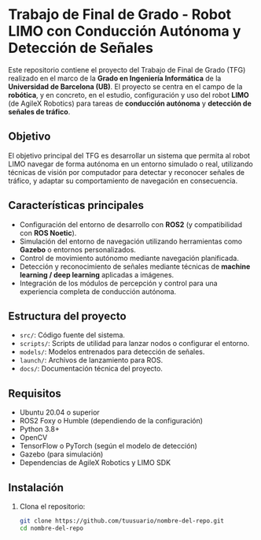# Trabajo de Final de Grado - Robot LIMO con Conducción Autónoma y Detección de Señales

Este repositorio contiene el proyecto del Trabajo de Final de Grado (TFG) realizado en el marco de la **Grado en Ingeniería Informática** de la **Universidad de Barcelona (UB)**. El proyecto se centra en el campo de la **robótica**, y en concreto, en el estudio, configuración y uso del robot **LIMO** (de AgileX Robotics) para tareas de **conducción autónoma** y **detección de señales de tráfico**.

## Objetivo

El objetivo principal del TFG es desarrollar un sistema que permita al robot LIMO navegar de forma autónoma en un entorno simulado o real, utilizando técnicas de visión por computador para detectar y reconocer señales de tráfico, y adaptar su comportamiento de navegación en consecuencia.

## Características principales

- Configuración del entorno de desarrollo con **ROS2** (y compatibilidad con **ROS Noetic**).
- Simulación del entorno de navegación utilizando herramientas como **Gazebo** o entornos personalizados.
- Control de movimiento autónomo mediante navegación planificada.
- Detección y reconocimiento de señales mediante técnicas de **machine learning / deep learning** aplicadas a imágenes.
- Integración de los módulos de percepción y control para una experiencia completa de conducción autónoma.

## Estructura del proyecto

- `src/`: Código fuente del sistema.
- `scripts/`: Scripts de utilidad para lanzar nodos o configurar el entorno.
- `models/`: Modelos entrenados para detección de señales.
- `launch/`: Archivos de lanzamiento para ROS.
- `docs/`: Documentación técnica del proyecto.

## Requisitos

- Ubuntu 20.04 o superior
- ROS2 Foxy o Humble (dependiendo de la configuración)
- Python 3.8+
- OpenCV
- TensorFlow o PyTorch (según el modelo de detección)
- Gazebo (para simulación)
- Dependencias de AgileX Robotics y LIMO SDK

## Instalación

1. Clona el repositorio:
   ```bash
   git clone https://github.com/tuusuario/nombre-del-repo.git
   cd nombre-del-repo
